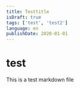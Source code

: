```yaml
---
title: Testtitle
isDraft: true
tags: ['test', 'test2']
language: en
publishDate: 2020-01-01
---
```

# test

This is a test markdown file
